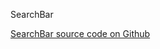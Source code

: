 SearchBar

[SearchBar source code on Github](https://github.com/Frojd/Frojd-Jewl/tree/develop/component-library/app/components/SearchBar)
